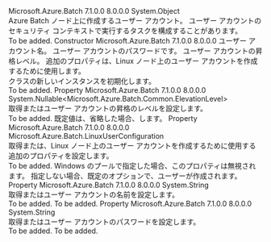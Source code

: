 <Type Name="UserAccount" FullName="Microsoft.Azure.Batch.UserAccount">
  <TypeSignature Language="C#" Value="public class UserAccount" />
  <TypeSignature Language="ILAsm" Value=".class public auto ansi beforefieldinit UserAccount extends System.Object" />
  <TypeSignature Language="DocId" Value="T:Microsoft.Azure.Batch.UserAccount" />
  <TypeSignature Language="VB.NET" Value="Public Class UserAccount" />
  <TypeSignature Language="F#" Value="type UserAccount = class&#xA;    interface ITransportObjectProvider&lt;UserAccount&gt;&#xA;    interface IPropertyMetadata&#xA;    interface IModifiable&#xA;    interface IReadOnly" />
  <AssemblyInfo>
    <AssemblyName>Microsoft.Azure.Batch</AssemblyName>
    <AssemblyVersion>7.1.0.0</AssemblyVersion>
    <AssemblyVersion>8.0.0.0</AssemblyVersion>
  </AssemblyInfo>
  <Base>
    <BaseTypeName>System.Object</BaseTypeName>
  </Base>
  <Interfaces />
  <Docs>
    <summary>
            Azure Batch ノード上に作成するユーザー アカウント。 ユーザー アカウントのセキュリティ コンテキストで実行するタスクを構成することがあります。
            </summary>
    <remarks>To be added.</remarks>
  </Docs>
  <Members>
    <Member MemberName=".ctor">
      <MemberSignature Language="C#" Value="public UserAccount (string name, string password, Nullable&lt;Microsoft.Azure.Batch.Common.ElevationLevel&gt; elevationLevel = null, Microsoft.Azure.Batch.LinuxUserConfiguration linuxUserConfiguration = null);" />
      <MemberSignature Language="ILAsm" Value=".method public hidebysig specialname rtspecialname instance void .ctor(string name, string password, valuetype System.Nullable`1&lt;valuetype Microsoft.Azure.Batch.Common.ElevationLevel&gt; elevationLevel, class Microsoft.Azure.Batch.LinuxUserConfiguration linuxUserConfiguration) cil managed" />
      <MemberSignature Language="DocId" Value="M:Microsoft.Azure.Batch.UserAccount.#ctor(System.String,System.String,System.Nullable{Microsoft.Azure.Batch.Common.ElevationLevel},Microsoft.Azure.Batch.LinuxUserConfiguration)" />
      <MemberSignature Language="F#" Value="new Microsoft.Azure.Batch.UserAccount : string * string * Nullable&lt;Microsoft.Azure.Batch.Common.ElevationLevel&gt; * Microsoft.Azure.Batch.LinuxUserConfiguration -&gt; Microsoft.Azure.Batch.UserAccount" Usage="new Microsoft.Azure.Batch.UserAccount (name, password, elevationLevel, linuxUserConfiguration)" />
      <MemberType>Constructor</MemberType>
      <AssemblyInfo>
        <AssemblyName>Microsoft.Azure.Batch</AssemblyName>
        <AssemblyVersion>7.1.0.0</AssemblyVersion>
        <AssemblyVersion>8.0.0.0</AssemblyVersion>
      </AssemblyInfo>
      <Parameters>
        <Parameter Name="name" Type="System.String" />
        <Parameter Name="password" Type="System.String" />
        <Parameter Name="elevationLevel" Type="System.Nullable&lt;Microsoft.Azure.Batch.Common.ElevationLevel&gt;" />
        <Parameter Name="linuxUserConfiguration" Type="Microsoft.Azure.Batch.LinuxUserConfiguration" />
      </Parameters>
      <Docs>
        <param name="name">ユーザー アカウント名。</param>
        <param name="password">ユーザー アカウントのパスワードです。</param>
        <param name="elevationLevel">ユーザー アカウントの昇格レベル。</param>
        <param name="linuxUserConfiguration">追加のプロパティは、Linux ノード上のユーザー アカウントを作成するために使用します。</param>
        <summary>
            <see cref="T:Microsoft.Azure.Batch.UserAccount" /> クラスの新しいインスタンスを初期化します。
            </summary>
        <remarks>To be added.</remarks>
      </Docs>
    </Member>
    <Member MemberName="ElevationLevel">
      <MemberSignature Language="C#" Value="public Nullable&lt;Microsoft.Azure.Batch.Common.ElevationLevel&gt; ElevationLevel { get; set; }" />
      <MemberSignature Language="ILAsm" Value=".property instance valuetype System.Nullable`1&lt;valuetype Microsoft.Azure.Batch.Common.ElevationLevel&gt; ElevationLevel" />
      <MemberSignature Language="DocId" Value="P:Microsoft.Azure.Batch.UserAccount.ElevationLevel" />
      <MemberSignature Language="VB.NET" Value="Public Property ElevationLevel As Nullable(Of ElevationLevel)" />
      <MemberSignature Language="F#" Value="member this.ElevationLevel : Nullable&lt;Microsoft.Azure.Batch.Common.ElevationLevel&gt; with get, set" Usage="Microsoft.Azure.Batch.UserAccount.ElevationLevel" />
      <MemberType>Property</MemberType>
      <AssemblyInfo>
        <AssemblyName>Microsoft.Azure.Batch</AssemblyName>
        <AssemblyVersion>7.1.0.0</AssemblyVersion>
        <AssemblyVersion>8.0.0.0</AssemblyVersion>
      </AssemblyInfo>
      <ReturnValue>
        <ReturnType>System.Nullable&lt;Microsoft.Azure.Batch.Common.ElevationLevel&gt;</ReturnType>
      </ReturnValue>
      <Docs>
        <summary>
            取得またはユーザー アカウントの昇格のレベルを設定します。
            </summary>
        <value>To be added.</value>
        <remarks>
            既定値は、省略した場合、します。<see cref="F:Microsoft.Azure.Batch.Common.ElevationLevel.NonAdmin" /></remarks>
      </Docs>
    </Member>
    <Member MemberName="LinuxUserConfiguration">
      <MemberSignature Language="C#" Value="public Microsoft.Azure.Batch.LinuxUserConfiguration LinuxUserConfiguration { get; set; }" />
      <MemberSignature Language="ILAsm" Value=".property instance class Microsoft.Azure.Batch.LinuxUserConfiguration LinuxUserConfiguration" />
      <MemberSignature Language="DocId" Value="P:Microsoft.Azure.Batch.UserAccount.LinuxUserConfiguration" />
      <MemberSignature Language="VB.NET" Value="Public Property LinuxUserConfiguration As LinuxUserConfiguration" />
      <MemberSignature Language="F#" Value="member this.LinuxUserConfiguration : Microsoft.Azure.Batch.LinuxUserConfiguration with get, set" Usage="Microsoft.Azure.Batch.UserAccount.LinuxUserConfiguration" />
      <MemberType>Property</MemberType>
      <AssemblyInfo>
        <AssemblyName>Microsoft.Azure.Batch</AssemblyName>
        <AssemblyVersion>7.1.0.0</AssemblyVersion>
        <AssemblyVersion>8.0.0.0</AssemblyVersion>
      </AssemblyInfo>
      <ReturnValue>
        <ReturnType>Microsoft.Azure.Batch.LinuxUserConfiguration</ReturnType>
      </ReturnValue>
      <Docs>
        <summary>
            取得または、Linux ノード上のユーザー アカウントを作成するために使用する追加のプロパティを設定します。
            </summary>
        <value>To be added.</value>
        <remarks>
            Windows のプールで指定した場合、このプロパティは無視されます。 指定しない場合、既定のオプションで、ユーザーが作成されます。
            </remarks>
      </Docs>
    </Member>
    <Member MemberName="Name">
      <MemberSignature Language="C#" Value="public string Name { get; set; }" />
      <MemberSignature Language="ILAsm" Value=".property instance string Name" />
      <MemberSignature Language="DocId" Value="P:Microsoft.Azure.Batch.UserAccount.Name" />
      <MemberSignature Language="VB.NET" Value="Public Property Name As String" />
      <MemberSignature Language="F#" Value="member this.Name : string with get, set" Usage="Microsoft.Azure.Batch.UserAccount.Name" />
      <MemberType>Property</MemberType>
      <AssemblyInfo>
        <AssemblyName>Microsoft.Azure.Batch</AssemblyName>
        <AssemblyVersion>7.1.0.0</AssemblyVersion>
        <AssemblyVersion>8.0.0.0</AssemblyVersion>
      </AssemblyInfo>
      <ReturnValue>
        <ReturnType>System.String</ReturnType>
      </ReturnValue>
      <Docs>
        <summary>
            取得またはユーザー アカウントの名前を設定します。
            </summary>
        <value>To be added.</value>
        <remarks>To be added.</remarks>
      </Docs>
    </Member>
    <Member MemberName="Password">
      <MemberSignature Language="C#" Value="public string Password { get; set; }" />
      <MemberSignature Language="ILAsm" Value=".property instance string Password" />
      <MemberSignature Language="DocId" Value="P:Microsoft.Azure.Batch.UserAccount.Password" />
      <MemberSignature Language="VB.NET" Value="Public Property Password As String" />
      <MemberSignature Language="F#" Value="member this.Password : string with get, set" Usage="Microsoft.Azure.Batch.UserAccount.Password" />
      <MemberType>Property</MemberType>
      <AssemblyInfo>
        <AssemblyName>Microsoft.Azure.Batch</AssemblyName>
        <AssemblyVersion>7.1.0.0</AssemblyVersion>
        <AssemblyVersion>8.0.0.0</AssemblyVersion>
      </AssemblyInfo>
      <ReturnValue>
        <ReturnType>System.String</ReturnType>
      </ReturnValue>
      <Docs>
        <summary>
            取得またはユーザー アカウントのパスワードを設定します。
            </summary>
        <value>To be added.</value>
        <remarks>To be added.</remarks>
      </Docs>
    </Member>
  </Members>
</Type>